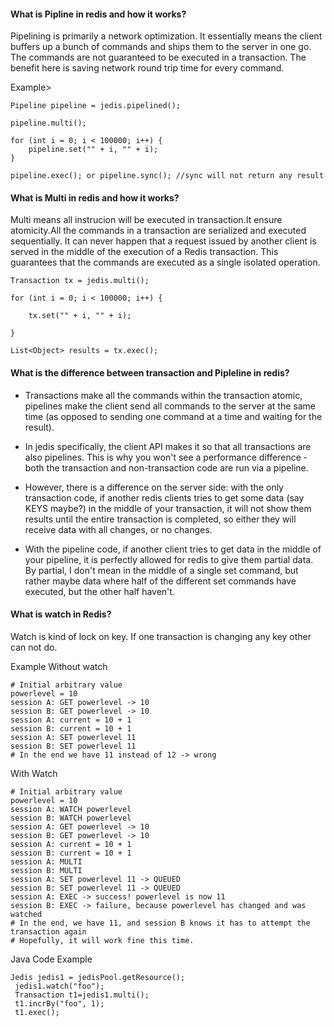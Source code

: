 #### What is Pipline in redis and how it works?

Pipelining is primarily a network optimization. It essentially means the client buffers up a bunch of commands and 
ships them to the server in one go. The commands are not guaranteed to be executed in a transaction. The benefit 
here is saving network round  trip time for every command.


Example>

```
Pipeline pipeline = jedis.pipelined();

pipeline.multi();

for (int i = 0; i < 100000; i++) { 
    pipeline.set("" + i, "" + i); 
}

pipeline.exec(); or pipeline.sync(); //sync will not return any result
```


#### What is Multi in redis and how it works?

Multi means all instrucion will be executed in transaction.It ensure atomicity.All the commands in a transaction are 
serialized and executed sequentially. It can never happen that a request issued by another client is served in 
the middle of the execution of a Redis transaction. This guarantees that the commands are executed as a single isolated 
operation.

```
Transaction tx = jedis.multi();

for (int i = 0; i < 100000; i++) { 

    tx.set("" + i, "" + i); 

}

List<Object> results = tx.exec();
```


#### What is the difference between transaction and Pipleline in redis?

* Transactions make all the commands within the transaction atomic, pipelines make the client send all commands to
  the server at the same time (as opposed to sending one command at a time and waiting for the result).

* In jedis specifically, the client API makes it so that all transactions are also pipelines. This is why you won't
  see a performance difference - both the transaction and non-transaction code are run via a pipeline.

* However, there is a difference on the server side: with the only transaction code, if another redis clients tries 
  to get some data (say KEYS maybe?) in the middle of your transaction, it will not show them results until the entire 
  transaction is completed, so either they will receive data with all changes, or no changes.

* With the pipeline code, if another client tries to get data in the middle of your pipeline, it is perfectly allowed 
  for redis to give them partial data. By partial, I don't mean in the middle of a single set command, but rather maybe 
  data where half of the different set commands have executed, but the other half haven't.

#### What is watch in Redis?
Watch is kind of lock on key. If one transaction is changing any key other can not do.

Example Without watch
```
# Initial arbitrary value
powerlevel = 10
session A: GET powerlevel -> 10
session B: GET powerlevel -> 10
session A: current = 10 + 1
session B: current = 10 + 1
session A: SET powerlevel 11
session B: SET powerlevel 11
# In the end we have 11 instead of 12 -> wrong
```

With Watch

```
# Initial arbitrary value
powerlevel = 10
session A: WATCH powerlevel
session B: WATCH powerlevel
session A: GET powerlevel -> 10
session B: GET powerlevel -> 10
session A: current = 10 + 1
session B: current = 10 + 1
session A: MULTI
session B: MULTI
session A: SET powerlevel 11 -> QUEUED
session B: SET powerlevel 11 -> QUEUED
session A: EXEC -> success! powerlevel is now 11
session B: EXEC -> failure, because powerlevel has changed and was watched
# In the end, we have 11, and session B knows it has to attempt the transaction again
# Hopefully, it will work fine this time.
```


Java Code Example

```
Jedis jedis1 = jedisPool.getResource();
 jedis1.watch("foo");
 Transaction t1=jedis1.multi();	  		  	 
 t1.incrBy("foo", 1);
 t1.exec();
```
